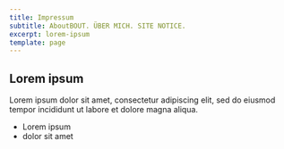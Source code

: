 ```yaml
---
title: Impressum
subtitle: AboutBOUT. ÜBER MICH. SITE NOTICE.
excerpt: lorem-ipsum
template: page
---
```

## Lorem ipsum
Lorem ipsum dolor sit amet, consectetur adipiscing elit, sed do eiusmod tempor incididunt ut labore et dolore magna aliqua.
- Lorem ipsum
- dolor sit amet